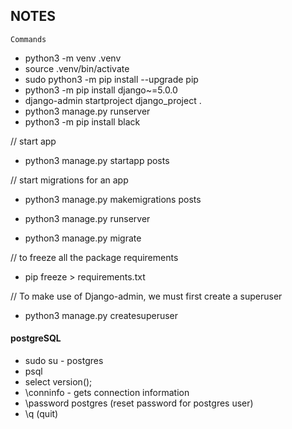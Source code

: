 NOTES
---

`Commands`

- python3 -m venv .venv
- source .venv/bin/activate
- sudo python3 -m pip install --upgrade pip
- python3 -m pip install django~=5.0.0
- django-admin startproject django_project .
- python3 manage.py runserver
- python3 -m pip install black

// start app
- python3 manage.py startapp posts

// start migrations for an app
- python3 manage.py makemigrations posts

- python3 manage.py runserver
- python3 manage.py migrate

// to freeze all the package requirements
- pip freeze > requirements.txt

// To make use of Django-admin, we must first create a superuser
-  python3 manage.py createsuperuser


#### postgreSQL

- sudo su - postgres
- psql
- select version();
- \conninfo - gets connection information
- \password postgres (reset password for postgres user)
- \q (quit)
